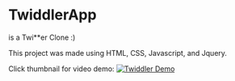 # TwiddlerApp
is a Twi**er Clone :)

This project was made using HTML, CSS, Javascript, and Jquery.

Click thumbnail for video demo:
[![Twiddler Demo](https://i.imgur.com/aqemQC8.png)](https://i.imgur.com/IyHkPo7.mp4)

